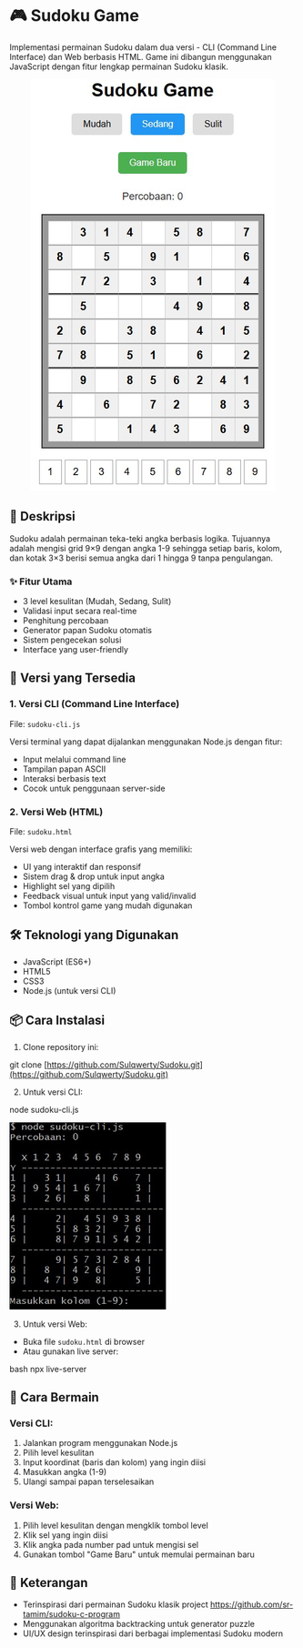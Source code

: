 # 🎮 Sudoku Game

Implementasi permainan Sudoku dalam dua versi - CLI (Command Line Interface) dan Web berbasis HTML. Game ini dibangun menggunakan JavaScript dengan fitur lengkap permainan Sudoku klasik.

<p align="center">
  <img src="img/sudoku_html.jpg" alt="Screenshot Game Sudoku">
</p>

## 📝 Deskripsi

Sudoku adalah permainan teka-teki angka berbasis logika. Tujuannya adalah mengisi grid 9×9 dengan angka 1-9 sehingga setiap baris, kolom, dan kotak 3×3 berisi semua angka dari 1 hingga 9 tanpa pengulangan.

### ✨ Fitur Utama

- 3 level kesulitan (Mudah, Sedang, Sulit)
- Validasi input secara real-time
- Penghitung percobaan
- Generator papan Sudoku otomatis
- Sistem pengecekan solusi
- Interface yang user-friendly

## 🚀 Versi yang Tersedia

### 1. Versi CLI (Command Line Interface)
File: `sudoku-cli.js`

Versi terminal yang dapat dijalankan menggunakan Node.js dengan fitur:
- Input melalui command line
- Tampilan papan ASCII
- Interaksi berbasis text
- Cocok untuk penggunaan server-side

### 2. Versi Web (HTML)
File: `sudoku.html`

Versi web dengan interface grafis yang memiliki:
- UI yang interaktif dan responsif
- Sistem drag & drop untuk input angka
- Highlight sel yang dipilih
- Feedback visual untuk input yang valid/invalid
- Tombol kontrol game yang mudah digunakan

## 🛠️ Teknologi yang Digunakan

- JavaScript (ES6+)
- HTML5
- CSS3
- Node.js (untuk versi CLI)

## 📦 Cara Instalasi

1. Clone repository ini: 

git clone [https://github.com/Sulqwerty/Sudoku.git](https://github.com/Sulqwerty/Sudoku.git)

2. Untuk versi CLI:

node sudoku-cli.js

![Screenshot Game Sudoku](img/sudoku_cli.jpg)

3. Untuk versi Web:
- Buka file `sudoku.html` di browser
- Atau gunakan live server:

bash
npx live-server


## 🎯 Cara Bermain

### Versi CLI:
1. Jalankan program menggunakan Node.js
2. Pilih level kesulitan
3. Input koordinat (baris dan kolom) yang ingin diisi
4. Masukkan angka (1-9)
5. Ulangi sampai papan terselesaikan

### Versi Web:
1. Pilih level kesulitan dengan mengklik tombol level
2. Klik sel yang ingin diisi
3. Klik angka pada number pad untuk mengisi sel
4. Gunakan tombol "Game Baru" untuk memulai permainan baru

## 🙏 Keterangan

- Terinspirasi dari permainan Sudoku klasik project https://github.com/sr-tamim/sudoku-c-program
- Menggunakan algoritma backtracking untuk generator puzzle
- UI/UX design terinspirasi dari berbagai implementasi Sudoku modern
